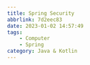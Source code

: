 ```yaml
---
title: Spring Security
abbrlink: 7d2eec83
date: 2023-01-02 14:57:49
tags:
    - Computer
    - Spring
category: Java & Kotlin
---
```

